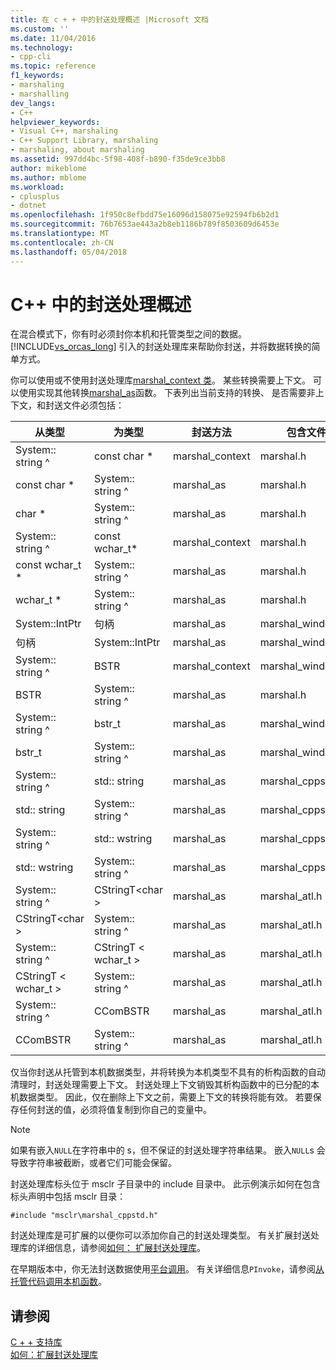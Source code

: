 ```yaml
---
title: 在 c + + 中的封送处理概述 |Microsoft 文档
ms.custom: ''
ms.date: 11/04/2016
ms.technology:
- cpp-cli
ms.topic: reference
f1_keywords:
- marshaling
- marshalling
dev_langs:
- C++
helpviewer_keywords:
- Visual C++, marshaling
- C++ Support Library, marshaling
- marshaling, about marshaling
ms.assetid: 997dd4bc-5f98-408f-b890-f35de9ce3bb8
author: mikeblome
ms.author: mblome
ms.workload:
- cplusplus
- dotnet
ms.openlocfilehash: 1f950c8efbdd75e16096d158075e92594fb6b2d1
ms.sourcegitcommit: 76b7653ae443a2b8eb1186b789f8503609d6453e
ms.translationtype: MT
ms.contentlocale: zh-CN
ms.lasthandoff: 05/04/2018
---
```

# <a name="overview-of-marshaling-in-c"></a>C++ 中的封送处理概述
在混合模式下，你有时必须封你本机和托管类型之间的数据。 [!INCLUDE[vs_orcas_long](../atl/reference/includes/vs_orcas_long_md.md)] 引入的封送处理库来帮助你封送，并将数据转换的简单方式。  
  
 你可以使用或不使用封送处理库[marshal_context 类](../dotnet/marshal-context-class.md)。 某些转换需要上下文。 可以使用实现其他转换[marshal_as](../dotnet/marshal-as.md)函数。 下表列出当前支持的转换、 是否需要非上下文，和封送文件必须包括：  
  
|从类型|为类型|封送方法|包含文件|  
|---------------|-------------|--------------------|------------------|  
|System:: string ^|const char *|marshal_context|marshal.h|  
|const char *|System:: string ^|marshal_as|marshal.h|  
|char *|System:: string ^|marshal_as|marshal.h|  
|System:: string ^|const wchar_t*|marshal_context|marshal.h|  
|const wchar_t *|System:: string ^|marshal_as|marshal.h|  
|wchar_t *|System:: string ^|marshal_as|marshal.h|  
|System::IntPtr|句柄|marshal_as|marshal_windows.h|  
|句柄|System::IntPtr|marshal_as|marshal_windows.h|  
|System:: string ^|BSTR|marshal_context|marshal_windows.h|  
|BSTR|System:: string ^|marshal_as|marshal.h|  
|System:: string ^|bstr_t|marshal_as|marshal_windows.h|  
|bstr_t|System:: string ^|marshal_as|marshal_windows.h|  
|System:: string ^|std:: string|marshal_as|marshal_cppstd.h|  
|std:: string|System:: string ^|marshal_as|marshal_cppstd.h|  
|System:: string ^|std:: wstring|marshal_as|marshal_cppstd.h|  
|std:: wstring|System:: string ^|marshal_as|marshal_cppstd.h|  
|System:: string ^|CStringT\<char >|marshal_as|marshal_atl.h|  
|CStringT\<char >|System:: string ^|marshal_as|marshal_atl.h|  
|System:: string ^|CStringT < wchar_t >|marshal_as|marshal_atl.h|  
|CStringT < wchar_t >|System:: string ^|marshal_as|marshal_atl.h|  
|System:: string ^|CComBSTR|marshal_as|marshal_atl.h|  
|CComBSTR|System:: string ^|marshal_as|marshal_atl.h|  
  
 仅当你封送从托管到本机数据类型，并将转换为本机类型不具有的析构函数的自动清理时，封送处理需要上下文。 封送处理上下文销毁其析构函数中的已分配的本机数据类型。 因此，仅在删除上下文之前，需要上下文的转换将能有效。 若要保存任何封送的值，必须将值复制到你自己的变量中。  
  
> [!NOTE]
>  如果有嵌入`NULL`在字符串中的 s，但不保证的封送处理字符串结果。 嵌入`NULL`s 会导致字符串被截断，或者它们可能会保留。  
  
 封送处理库标头位于 msclr 子目录中的 include 目录中。 此示例演示如何在包含标头声明中包括 msclr 目录：  
  
 `#include "msclr\marshal_cppstd.h"`  
  
 封送处理库是可扩展的以便你可以添加你自己的封送处理类型。 有关扩展封送处理库的详细信息，请参阅[如何： 扩展封送处理库](../dotnet/how-to-extend-the-marshaling-library.md)。  
  
 在早期版本中，你无法封送数据使用[平台调用](/dotnet/framework/interop/consuming-unmanaged-dll-functions)。 有关详细信息`PInvoke`，请参阅[从托管代码调用本机函数](../dotnet/calling-native-functions-from-managed-code.md)。  
  
## <a name="see-also"></a>请参阅  
 [C + + 支持库](../dotnet/cpp-support-library.md)   
 [如何：扩展封送处理库](../dotnet/how-to-extend-the-marshaling-library.md)